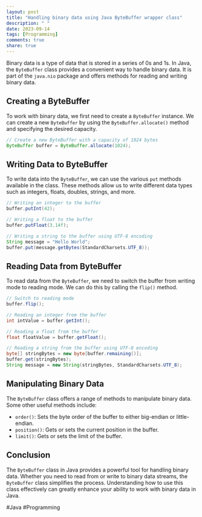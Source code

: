 ```yaml
---
layout: post
title: "Handling binary data using Java ByteBuffer wrapper class"
description: " "
date: 2023-09-14
tags: [Programming]
comments: true
share: true
---
```


Binary data is a type of data that is stored in a series of 0s and 1s. In Java, the `ByteBuffer` class provides a convenient way to handle binary data. It is part of the `java.nio` package and offers methods for reading and writing binary data.

## Creating a ByteBuffer

To work with binary data, we first need to create a `ByteBuffer` instance. We can create a new `ByteBuffer` by using the `ByteBuffer.allocate()` method and specifying the desired capacity.

```java
// Create a new ByteBuffer with a capacity of 1024 bytes
ByteBuffer buffer = ByteBuffer.allocate(1024);
```

## Writing Data to ByteBuffer

To write data into the `ByteBuffer`, we can use the various `put` methods available in the class. These methods allow us to write different data types such as integers, floats, doubles, strings, and more.

```java
// Writing an integer to the buffer
buffer.putInt(42);

// Writing a float to the buffer
buffer.putFloat(3.14f);

// Writing a string to the buffer using UTF-8 encoding
String message = "Hello World";
buffer.put(message.getBytes(StandardCharsets.UTF_8));
```

## Reading Data from ByteBuffer

To read data from the `ByteBuffer`, we need to switch the buffer from writing mode to reading mode. We can do this by calling the `flip()` method.

```java
// Switch to reading mode
buffer.flip();

// Reading an integer from the buffer
int intValue = buffer.getInt();

// Reading a float from the buffer
float floatValue = buffer.getFloat();

// Reading a string from the buffer using UTF-8 encoding
byte[] stringBytes = new byte[buffer.remaining()];
buffer.get(stringBytes);
String message = new String(stringBytes, StandardCharsets.UTF_8);
```

## Manipulating Binary Data

The `ByteBuffer` class offers a range of methods to manipulate binary data. Some other useful methods include:

- `order()`: Sets the byte order of the buffer to either big-endian or little-endian.
- `position()`: Gets or sets the current position in the buffer.
- `limit()`: Gets or sets the limit of the buffer.

## Conclusion

The `ByteBuffer` class in Java provides a powerful tool for handling binary data. Whether you need to read from or write to binary data streams, the `ByteBuffer` class simplifies the process. Understanding how to use this class effectively can greatly enhance your ability to work with binary data in Java.

#Java #Programming